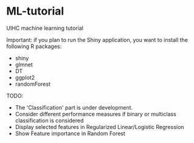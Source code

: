# ML-tutorial
UIHC machine learning tutorial

Important: if you plan to run the Shiny application, you want to install the following R packages:
* shiny
* glmnet
* DT
* ggplot2
* randomForest


TODO:

* The 'Classification' part is under development.
* Consider different performance measures if binary or multiclass classification is considered
* Display selected features in Regularized Linear/Logistic Regression
* Show Feature importance in Random Forest
